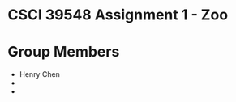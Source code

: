 ﻿# CSCI 39548 Assignment 1 - Zoo

# Group Members
<ul>
    <li> Henry Chen
    <li> 
    <li>
</ul>
